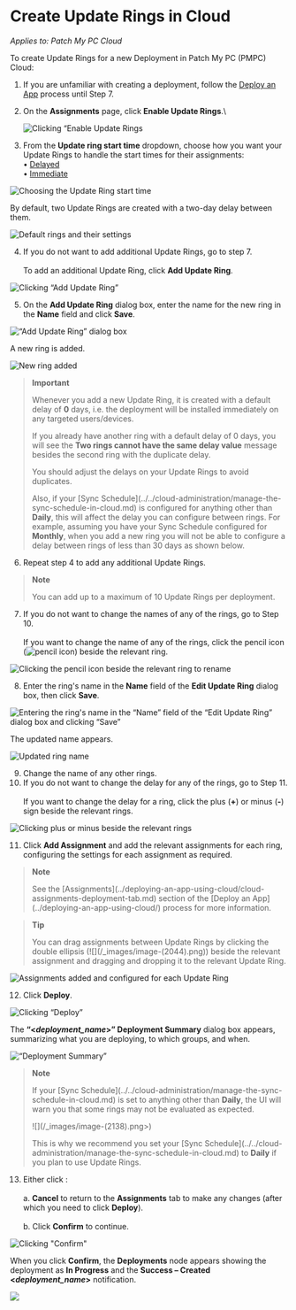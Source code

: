 # Create Update Rings in Cloud

_Applies to: Patch My PC Cloud_

To create Update Rings for a new Deployment in Patch My PC (PMPC) Cloud:

1. If you are unfamiliar with creating a deployment, follow the [Deploy an App](../deploying-an-app-using-cloud/) process until Step 7.
2.  On the <strong>Assignments</strong> page, click <strong>Enable Update Rings</strong>.\


    ![Clicking “Enable Update Rings](/_images/image-(2110).png "Clicking “Enable Update Rings")
3. From the <strong>Update ring start time</strong> dropdown, choose how you want your Update Rings to handle the start times for their assignments:\
   • [Delayed](how-cloud-update-rings-are-created.md#delayed)\
   • [Immediate](how-cloud-update-rings-are-created.md#immediate)

![Choosing the Update Ring start time](/_images/image-(2582).png "Choosing the Update Ring start time")

By default, two Update Rings are created with a two-day delay between them.

![Default rings and their settings](/_images/image-(2583).png "Default rings and their settings")

4. If you do not want to add additional Update Rings, go to step 7.\
   \
   To add an additional Update Ring, click <strong>Add Update Ring</strong>.

![Clicking “Add Update Ring”](/_images/image-(2584).png "Clicking “Add Update Ring”")

5. On the <strong>Add Update Ring</strong> dialog box, enter the name for the new ring in the <strong>Name</strong> field and click <strong>Save</strong>.

![“Add Update Ring” dialog box](/_images/image-(2187).png "“Add Update Ring” dialog box")

A new ring is added.

![New ring added](/_images/image-(2585).png "New ring added")

<blockquote class="wp-block-quote">
<p><strong>Important</strong></p>
<p>Whenever you add a new Update Ring, it is created with a default delay of <strong>0</strong> days, i.e. the deployment will be installed immediately on any targeted users/devices.</p>
<p>If you already have another ring with a default delay of 0 days, you will see the <strong>Two rings cannot have the same delay value</strong> message besides the second ring with the duplicate delay.</p>
<p>You should adjust the delays on your Update Rings to avoid duplicates.</p>
<p>Also, if your [Sync Schedule](../../cloud-administration/manage-the-sync-schedule-in-cloud.md) is configured for anything other than <strong>Daily</strong>, this will affect the delay you can configure between rings. For example, assuming you have your Sync Schedule configured for <strong>Monthly</strong>, when you add a new ring you will not be able to configure a delay between rings of less than 30 days as shown below.</p>
</blockquote>

6. Repeat step 4 to add any additional Update Rings.

<blockquote class="wp-block-quote">
<p><strong>Note</strong></p>
<p>You can add up to a maximum of 10 Update Rings per deployment.</p>
</blockquote>

7. If you do not want to change the names of any of the rings, go to Step 10.\
   \
   If you want to change the name of any of the rings, click the pencil icon (![pencil icon](/_images/image-(2039).png>)) beside the relevant ring.

![Clicking the pencil icon beside the relevant ring to rename](/_images/image-(2591).png "Clicking the pencil icon beside the relevant ring to rename")

8. Enter the ring's name in the <strong>Name</strong> field of the <strong>Edit Update Ring</strong> dialog box, then click <strong>Save</strong>.

![Entering the ring&#x27;s name in the “Name” field of the “Edit Update Ring” dialog box and clicking “Save”](/_images/image-(2041).png "Entering the ring&#x27;s name in the “Name” field of the “Edit Update Ring” dialog box and clicking “Save”")

The updated name appears.

![Updated ring name](/_images/image-(2592).png "Updated ring name")

9. Change the name of any other rings.
10. If you do not want to change the delay for any of the rings, go to Step 11.\
    \
    If you want to change the delay for a ring, click the plus (<strong>+</strong>) or minus (<strong>-</strong>) sign beside the relevant rings.

![Clicking plus or minus beside the relevant rings](/_images/image-(2593).png "Clicking plus or minus beside the relevant rings")

11. Click <strong>Add Assignment</strong> and add the relevant assignments for each ring, configuring the settings for each assignment as required.

<blockquote class="wp-block-quote">
<p><strong>Note</strong></p>
<p>See the [Assignments](../deploying-an-app-using-cloud/cloud-assignments-deployment-tab.md) section of the [Deploy an App](../deploying-an-app-using-cloud/) process for more information.</p>
</blockquote>

<blockquote class="wp-block-quote">
<p><strong>Tip</strong></p>
<p>You can drag assignments between Update Rings by clicking the double ellipsis (![](/_images/image-(2044).png)) beside the relevant assignment and dragging and dropping it to the relevant Update Ring.</p>
</blockquote>

![Assignments added and configured for each Update Ring](/_images/image-(2594).png "Assignments added and configured for each Update Ring")

12. Click <strong>Deploy</strong>.

![Clicking “Deploy”](/_images/image-(2595).png "Clicking “Deploy”")

The <strong>“<</strong>_<strong>deployment\_name</strong>_<strong>>” Deployment Summary</strong> dialog box appears, summarizing what you are deploying, to which groups, and when.

![“Deployment Summary”](/_images/image-(2135).png "“Deployment Summary”")

<blockquote class="wp-block-quote">
<p><strong>Note</strong></p>
<p>If your [Sync Schedule](../../cloud-administration/manage-the-sync-schedule-in-cloud.md) is set to anything other than <strong>Daily</strong>, the UI will warn you that some rings may not be evaluated as expected.&#x20;</p>
<p>![](/_images/image-(2138).png>)</p>
<p>This is why we recommend you set your [Sync Schedule](../../cloud-administration/manage-the-sync-schedule-in-cloud.md) to <strong>Daily</strong> if you plan to use Update Rings.</p>
</blockquote>

13. Either click :\
    \
    a. <strong>Cancel</strong> to return to the <strong>Assignments</strong> tab to make any changes (after which you need to click <strong>Deploy</strong>).\
    \
    b. Click <strong>Confirm</strong> to continue.

![Clicking &#x22;Confirm&#x22;](/_images/image-(2140).png "Clicking &#x22;Confirm&#x22;")

When you click <strong>Confirm</strong>, the <strong>Deployments</strong> node appears showing the deployment as <strong>In Progress</strong> and the <strong>Success – Created <</strong>_<strong>deployment\_name</strong>_<strong>></strong> notification.

![](/_images/image-(2142).png "")